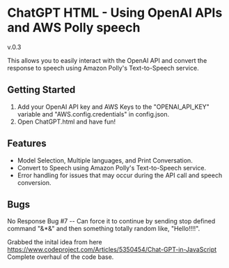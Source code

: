 # ChatGPT HTML - Using OpenAI APIs and AWS Polly speech

v.0.3

This allows you to easily interact with the OpenAI API and convert the response to speech using Amazon Polly's Text-to-Speech service.

## Getting Started

1. Add your OpenAI API key and AWS Keys to the "OPENAI_API_KEY" variable and "AWS.config.credentials" in config.json. 
2. Open ChatGPT.html and have fun!

## Features

- Model Selection, Multiple languages, and Print Conversation.
- Convert to Speech using Amazon Polly's Text-to-Speech service.
- Error handling for issues that may occur during the API call and speech conversion.

## Bugs
No Response Bug #7
  -- Can force it to continue by sending stop defined command "&*&" and then something totally random like, "Hello!!!!".

Grabbed the inital idea from here https://www.codeproject.com/Articles/5350454/Chat-GPT-in-JavaScript <br>
Complete overhaul of the code base.
